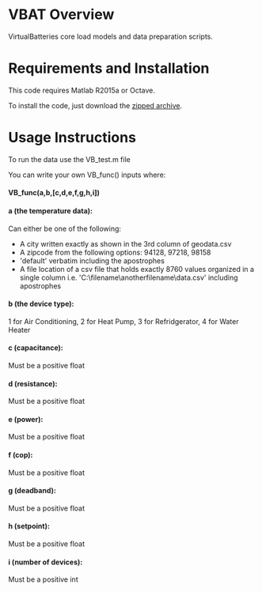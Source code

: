 # VBAT Overview

VirtualBatteries core load models and data preparation scripts.

# Requirements and Installation

This code requires Matlab R2015a or Octave.

To install the code, just download the [zipped archive](https://github.com/dpinney/VBAT/archive/master.zip).

# Usage Instructions

To run the data use the VB_test.m file

You can write your own VB_func() inputs where:

#### VB_func(a,b,[c,d,e,f,g,h,i])
#### a (the temperature data):
Can either be one of the following:
 - A city written exactly as shown in the 3rd column of geodata.csv
 - A zipcode from the following options: 94128, 97218, 98158
 - 'default' verbatim including the apostrophes
 - A file location of a csv file that holds exactly 8760 values organized in a single column i.e. 'C:\filename\anotherfilename\data.csv' including apostrophes
#### b (the device type):
1 for Air Conditioning, 2 for Heat Pump, 3 for Refridgerator, 4 for Water Heater
#### c (capacitance):
Must be a positive float
#### d (resistance):
Must be a positive float
#### e (power):
Must be a positive float
#### f (cop):
Must be a positive float
#### g (deadband):
Must be a positive float
#### h (setpoint):
Must be a positive float
#### i (number of devices):
Must be a positive int
